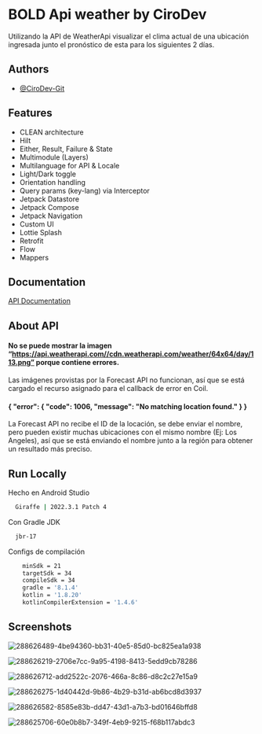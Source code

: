 
# BOLD Api weather by CiroDev

Utilizando la API de WeatherApi visualizar el clima actual de una ubicación ingresada junto el pronóstico de esta para los siguientes 2 días.

## Authors

- [@CiroDev-Git](https://github.com/CiroDev-Git)

## Features

- CLEAN architecture
- Hilt
- Either, Result, Failure & State
- Multimodule (Layers)
- Multilanguage for API & Locale
- Light/Dark toggle
- Orientation handling
- Query params (key-lang) via Interceptor
- Jetpack Datastore
- Jetpack Compose
- Jetpack Navigation
- Custom UI
- Lottie Splash
- Retrofit
- Flow
- Mappers

## Documentation

[API Documentation](https://www.weatherapi.com/docs/)

## About API

#### No se puede mostrar la imagen “https://api.weatherapi.com//cdn.weatherapi.com/weather/64x64/day/113.png” porque contiene errores.

Las imágenes provistas por la Forecast API no funcionan, así que se está cargado el recurso asignado para el callback de error en Coil.

#### { "error": { "code": 1006, "message": "No matching location found." } }

La Forecast API no recibe el ID de la locación, se debe enviar el nombre, pero pueden existir muchas ubicaciones con el mismo nombre (Ej: Los Angeles), así que se está enviando el nombre junto a la región para obtener un resultado más preciso. 

## Run Locally

Hecho en Android Studio

```bash
  Giraffe | 2022.3.1 Patch 4
```

Con Gradle JDK

```bash
  jbr-17
```

Configs de compilación

```bash
    minSdk = 21
    targetSdk = 34
    compileSdk = 34
    gradle = '8.1.4'
    kotlin = '1.8.20'
    kotlinCompilerExtension = '1.4.6'
```

## Screenshots

![288626489-4be94360-bb31-40e5-85d0-bc825ea1a938](https://github.com/CiroDev-Git/kt-bold-weather/assets/32694941/2cd2221d-5615-4f84-a402-a365dc424402)

![288626219-2706e7cc-9a95-4198-8413-5edd9cb78286](https://github.com/CiroDev-Git/kt-bold-weather/assets/32694941/95bc946c-940a-4887-8168-6ff02458d684)

![288626712-add2522c-2076-466a-8c86-d8c2c27e15a9](https://github.com/CiroDev-Git/kt-bold-weather/assets/32694941/2d116267-1f15-48db-bc70-cad80b7aa728)

![288626275-1d40442d-9b86-4b29-b31d-ab6bcd8d3937](https://github.com/CiroDev-Git/kt-bold-weather/assets/32694941/65be8932-0bb7-4ee8-8f5b-cee0c53170a3)

![288626582-8585e83b-dd47-43d1-a7b3-bd01646bffd8](https://github.com/CiroDev-Git/kt-bold-weather/assets/32694941/ecd72da3-39a5-40a1-935a-1ffd8063d09a)

![288625706-60e0b8b7-349f-4eb9-9215-f68b117abdc3](https://github.com/CiroDev-Git/kt-bold-weather/assets/32694941/1069ce85-6af4-4b51-aa46-a79feb32551b)








